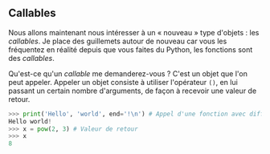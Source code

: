 ## Callables

Nous allons maintenant nous intéresser à un « nouveau » type d'objets : les *callables*. Je place des guillemets autour de nouveau car vous les fréquentez en réalité depuis que vous faites du Python, les fonctions sont des *callables*.

Qu'est-ce qu'un *callable* me demanderez-vous ? C'est un objet que l'on peut appeler. Appeler un objet consiste à utiliser l'opérateur `()`, en lui passant un certain nombre d'arguments, de façon à recevoir une valeur de retour.

```python
>>> print('Hello', 'world', end='!\n') # Appel d'une fonction avec différents arguments
Hello world!
>>> x = pow(2, 3) # Valeur de retour
>>> x
8
```
